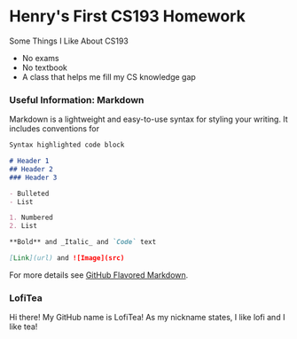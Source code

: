 # Henry's First CS193 Homework

Some Things I Like About CS193
- No exams
- No textbook
- A class that helps me fill my CS knowledge gap

### Useful Information: Markdown

Markdown is a lightweight and easy-to-use syntax for styling your writing. It includes conventions for

```markdown
Syntax highlighted code block

# Header 1
## Header 2
### Header 3

- Bulleted
- List

1. Numbered
2. List

**Bold** and _Italic_ and `Code` text

[Link](url) and ![Image](src)
```

For more details see [GitHub Flavored Markdown](https://guides.github.com/features/mastering-markdown/).

### LofiTea

Hi there!  My GitHub name is LofiTea!  As my nickname states, I like lofi and I like tea!


